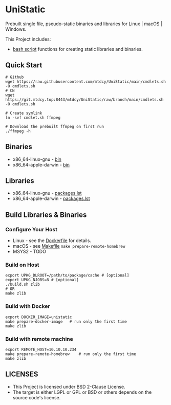 # UniStatic 

Prebuilt single file, pseudo-static binaries and libraries for Linux | macOS | Windows.

This Project includes:

- [bash script](ulib.sh) functions for creating static libraries and binaries.

## Quick Start 

```shell
# Github
wget https://raw.githubusercontent.com/mtdcy/UniStatic/main/cmdlets.sh -O cmdlets.sh
# CN
wget https://git.mtdcy.top:8443/mtdcy/UniStatic/raw/branch/main/cmdlets.sh -O cmdlets.sh 

# Create symlink
ln -svf cmdlet.sh ffmpeg

# Download the prebuilt ffmpeg on first run
./ffmpeg -h
```

## Binaries

- x86_64-linux-gnu      - [bin](https://pub.mtdcy.top:8443/UniStatic/current/prebuilts/x86_64-linux-gnu/bin/)
- x86_64-apple-darwin   - [bin](https://pub.mtdcy.top:8443/UniStatic/current/prebuilts/x86_64-apple-darwin/bin/)

## Libraries

- x86_64-linux-gnu      - [packages.lst](https://pub.mtdcy.top:8443/UniStatic/current/prebuilts/x86_64-linux-gnu/packages.lst)
- x86_64-apple-darwin   - [packages.lst](https://pub.mtdcy.top:8443/UniStatic/current/prebuilts/x86_64-apple-darwin/packages.lst)

## Build Libraries & Binaries

### Configure Your Host

- Linux     - see the [Dockerfile](Dockerfile) for details.
- macOS     - see [Makefile](Makefile) `make prepare-remote-homebrew`
- MSYS2     - TODO

### Build on Host

```shell
export UPKG_DLROOT=/path/to/package/cache # [optional]
export UPKG_NJOBS=8 # [optional]
./build.sh zlib
# OR
make zlib
```

### Build with Docker

```shell
export DOCKER_IMAGE=unistatic
make prepare-docker-image   # run only the first time
make zlib
```

### Build with remote machine

```shell
export REMOTE_HOST=10.10.10.234
make prepare-remote-homebrew    # run only the first time
make zlib
```

## LICENSES

* This Project is licensed under BSD 2-Clause License.
* The target is either LGPL or GPL or BSD or others depends on the source code's license.

